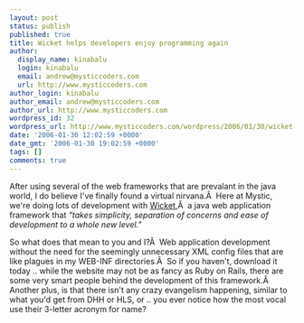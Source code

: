 ```yaml
---
layout: post
status: publish
published: true
title: Wicket helps developers enjoy programming again
author:
  display_name: kinabalu
  login: kinabalu
  email: andrew@mysticcoders.com
  url: http://www.mysticcoders.com
author_login: kinabalu
author_email: andrew@mysticcoders.com
author_url: http://www.mysticcoders.com
wordpress_id: 32
wordpress_url: http://www.mysticcoders.com/wordpress/2006/01/30/wicket-helps-developers-enjoy-programming-again/
date: '2006-01-30 12:02:59 +0000'
date_gmt: '2006-01-30 19:02:59 +0000'
tags: []
comments: true
---
```

After using several of the web frameworks that are prevalant in the java world, I do believe I've finally found a virtual nirvana.&Acirc;&nbsp; Here at Mystic, we're doing lots of development with <a title="Wicket" href="http://wicket.sf.net">Wicket</a>,&Acirc;&nbsp;  a java web application framework that <em>"takes simplicity, separation of 				concerns and ease of development to a whole new level."</em>

So what does that mean to you and I?&Acirc;&nbsp; Web application development without the need for the seemingly unnecessary XML config files that are like plagues in my WEB-INF directories.&Acirc;&nbsp; So if you haven't, download it today .. while the website may not be as fancy as Ruby on Rails, there are some very smart people behind the development of this framework.&Acirc;&nbsp; Another plus, is that there isn't any crazy evangelism happening, similar to what you'd get from DHH or HLS, or .. you ever notice how the most vocal use their 3-letter acronym for name?

